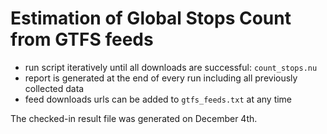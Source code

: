 # Estimation of Global Stops Count from GTFS feeds 

* run script iteratively until all downloads are successful: `count_stops.nu`
* report is generated at the end of every run including all previously collected data
* feed downloads urls can be added to `gtfs_feeds.txt` at any time

The checked-in result file was generated on December 4th.



